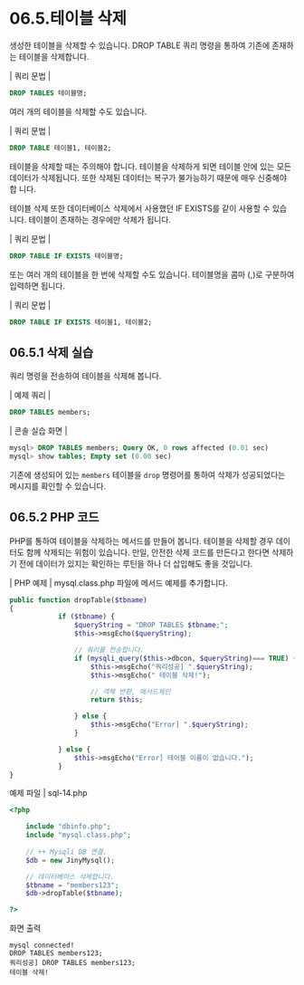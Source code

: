 # 06.5.테이블 삭제 
생성한 테이블을 삭제할 수 있습니다. DROP TABLE 쿼리 명령을 통하여 기존에 존재하 는 테이블을 삭제합니다.  

| 쿼리 문법 | 
```sql
DROP TABLES 테이블명; 
```

여러 개의 테이블을 삭제할 수도 있습니다. 

| 쿼리 문법 | 
```sql
DROP TABLE 테이블1, 테이블2; 
```

테이블을 삭제할 때는 주의해야 합니다. 테이블을 삭제하게 되면 테이블 안에 있는 모든 데이터가 삭제됩니다. 또한 삭제된 데이터는 복구가 불가능하기 때문에 매우 신중해야 합 니다.  

테이블 삭제 또한 데이터베이스 삭제에서 사용했던 IF EXISTS를 같이 사용할 수 있습 니다. 테이블이 존재하는 경우에만 삭제가 됩니다.  

| 쿼리 문법 |
```sql 
DROP TABLE IF EXISTS 테이블명; 
```

또는 여러 개의 테이블을 한 번에 삭제할 수도 있습니다. 테이블명을 콤마 (,)로 구분하여 입력하면 됩니다.  

| 쿼리 문법 | 
```sql
DROP TABLE IF EXISTS 테이블1, 테이블2; 
```

## 06.5.1 삭제 실습 
쿼리 명령을 전송하여 테이블을 삭제해 봅니다. 

| 예제 쿼리 | 
```sql
DROP TABLES members; 
```

| 콘솔 실습 화면 | 
```sql
mysql> DROP TABLES members; Query OK, 0 rows affected (0.01 sec) 
mysql> show tables; Empty set (0.00 sec) 
```

기존에 생성되어 있는 `members` 테이블을 `drop` 명령어를 통하여 삭제가 성공되었다는 메시지를 확인할 수 있습니다.  

## 06.5.2 PHP 코드 
PHP를 통하여 테이블을 삭제하는 메서드를 만들어 봅니다. 테이블을 삭제할 경우 데이 터도 함께 삭제되는 위험이 있습니다. 만일, 안전한 삭제 코드를 만든다고 한다면 삭제하 
기 전에 데이터가 있지는 확인하는 루틴을 하나 더 삽입해도 좋을 것입니다.  

| PHP 예제 | 
mysql.class.php 파일에 메서드 예제를 추가합니다.  
```php
public function dropTable($tbname)
{
            if ($tbname) {
                $queryString = "DROP TABLES $tbname;";
                $this->msgEcho($queryString);

                // 쿼리를 전송합니다.
                if (mysqli_query($this->dbcon, $queryString)=== TRUE) {
                    $this->msgEcho("쿼리성공] ".$queryString);
                    $this->msgEcho(" 테이블 삭제!");

                    // 객체 반환, 매서드체인
                    return $this; 

                } else {
                    $this->msgEcho("Error] ".$queryString);
                } 

            } else {
                $this->msgEcho("Error] 테이블 이름이 없습니다.");
            }
}

```

예제 파일 | sql-14.php 
```php
<?php

	include "dbinfo.php";
	include "mysql.class.php";
 
	// ++ Mysqli DB 연결.
	$db = new JinyMysql();

	// 데이터베이스 삭제합니다.
	$tbname = "members123";
	$db->dropTable($tbname);

?>
```

화면 출력
```
mysql connected!
DROP TABLES members123;
쿼리성공] DROP TABLES members123;
테이블 삭제!
```